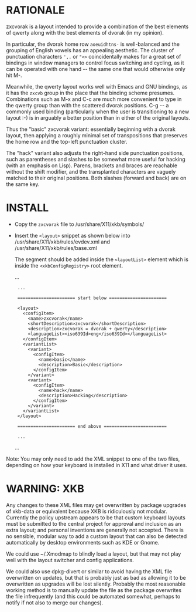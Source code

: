 RATIONALE
=========

zxcvorak is a layout intended to provide a combination of the best elements of
qwerty along with the best elements of dvorak (in my opinion).

In particular, the dvorak home row `aoeuidhtns-` is well-balanced and the
grouping of English vowels has an appealing aesthetic. The cluster of punctuation
characters `',.` or `"<>` coincidentally makes for a great set of bindings in
window managers to control focus switching and cycling, as it can be operated
with one hand -- the same one that would otherwise only hit M-<TAB>.

Meanwhile, the qwerty layout works well with Emacs and GNU bindings, as it has
the `zxcvb` group in the place that the binding scheme presumes. Combinations
such as M-x and C-c are much more convenient to type in the qwerty group than
with the scattered dvorak positions. C-g -- a commonly used binding (particularly
when the user is transitioning to a new layout :-) is in arguably a better
position than in either of the original layouts.

Thus the "basic" zxcvorak variant: essentially beginning with a dvorak layout,
then applying a roughly minimal set of transpositions that preserves the home
row and the top-left punctuation cluster. 

The "hack" variant also adjusts the right-hand side punctuation positions, such
as parentheses and slashes to be somewhat more useful for hacking (with an
emphasis on Lisp). Parens, brackets and braces are reachable without the shift
modifier, and the transplanted characters are vaguely matched to their original
positions. Both slashes (forward and back) are on the same key. 


INSTALL
=======

*  Copy the `zxcvorak` file to /usr/share/X11/xkb/symbols/

*  Insert the `<layout>` snippet as shown below into /usr/share/X11/xkb/rules/evdev.xml and /usr/share/X11/xkb/rules/base.xml

   The segment should be added inside the `<layoutList>` element which is inside the `<xkbConfigRegistry>` root element.

    <xkbConfigRegistry>
    
      ...
    
      <layoutList>
    
        ...

        ====================== start below ======================
    
        <layout>
          <configItem>
            <name>zxcvorak</name>
            <shortDescription>zxcvorak</shortDescription>
            <description>zxcvorak = dvorak + qwerty</description>
            <languageList><iso639Id>eng</iso639Id></languageList>
          </configItem>
          <variantList>
            <variant>
              <configItem>
                <name>basic</name>
                <description>Basic</description>
              </configItem>
            </variant>
            <variant>
              <configItem>
                <name>hack</name>
                <description>Hacking</description>
              </configItem>
            </variant>
          </variantList>
        </layout>
    
        ====================== end above ========================

        ...
    
      </layoutList>
    
      ...
    
    </xkbConfigRegistry>

Note: You may only need to add the XML snippet to one of the two files, depending
on how your keyboard is installed in X11 and what driver it uses.


WARNING: XKB
============

Any changes to these XML files may get overwritten by package upgrades of
xkb-data or equivalent because XKB is ridiculously not modular. Currently the policy
upstream appears to be that custom keyboard layouts must be submitted to the
central project for approval and inclusion as an extra layout; and personal inventions
are generally not accepted. There is no sensible, modular way to add a custom layout
that can also be detected automatically by desktop environments such as KDE or Gnome.

We could use ~/.Xmodmap to blindly load a layout, but that may not play well with the
layout switcher and config applications.

We could also use dpkg-divert or similar to avoid having the XML file overwritten on
updates, but that is probably just as bad as allowing it to be overwritten as upgrades
will be lost silently. Probably the most reasonable working method is to manually
update the file as the package overwrites the file infrequently (and this could be
automated somewhat, perhaps to notify if not also to merge our changes). 

